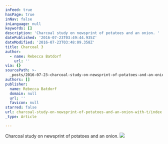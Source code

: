 ```yaml
---
inFeed: true
hasPage: true
inNav: false
inLanguage: null
keywords: []
description: 'Charcoal study on newsprint of potatoes and an onion. '
datePublished: '2016-07-23T03:49:44.935Z'
dateModified: '2016-07-23T03:48:09.358Z'
title: Charcoal 3
author:
  - name: Rebecca Batdorf
    url: ''
via: {}
sourcePath: >-
  _posts/2016-07-23-charcoal-study-on-newsprint-of-potatoes-and-an-onion-with-t.md
authors: []
publisher:
  name: Rebecca Batdorf
  domain: null
  url: ''
  favicon: null
starred: false
url: charcoal-study-on-newsprint-of-potatoes-and-an-onion-with-t/index.html
_type: Article

---
```

Charcoal study on newsprint of potatoes and an onion. ![](https://the-grid-user-content.s3-us-west-2.amazonaws.com/aa10641b-752b-488f-bfbf-3c4db2adfe41.jpg)